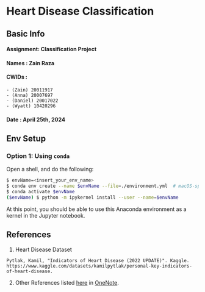 # Heart Disease Classification

## Basic Info

#### Assignment: Classification Project
#### Names : Zain Raza
#### CWIDs			:
    - (Zain) 20011917
    - (Anna) 20007697
    - (Daniel) 20017022
    - (Wyatt) 10420296
#### Date         : April 25th, 2024

## Env Setup

### Option 1: Using `conda`

Open a shell, and do the following:

```bash
$ envName=<insert_your_env_name>
$ conda env create --name $envName --file=./environment.yml  # macOS-specific
$ conda activate $envName
($envName) $ python -m ipykernel install --user --name=$envName
```

At this point, you should be able to use this Anaconda environment as a kernel in the Jupyter notebook.

## References

1. Heart Disease Dataset

```
Pytlak, Kamil, "Indicators of Heart Disease (2022 UPDATE)". Kaggle. https://www.kaggle.com/datasets/kamilpytlak/personal-key-indicators-of-heart-disease.
```

2. Other References listed [here](https://stevens0-my.sharepoint.com/personal/sraza6_stevens_edu/Documents/CS%20513%20-%20Data%20Mining%20&%20Knowledge%20Discovery/Classification%20Project/Project/Heart%20Disease.one#References&section-id={1ACE1C13-F4DF-2E42-A62E-89B9E9CBF612}&page-id={43F7A05B-96D0-294A-AA8C-9D8F5F525521}&end) in [OneNote](https://stevens0-my.sharepoint.com/personal/sraza6_stevens_edu/Documents/CS%20513%20-%20Data%20Mining%20&%20Knowledge%20Discovery/Classification%20Project/Project/Heart%20Disease.one#References&section-id={1ACE1C13-F4DF-2E42-A62E-89B9E9CBF612}&page-id={43F7A05B-96D0-294A-AA8C-9D8F5F525521}&end).
